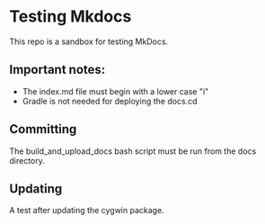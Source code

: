 Testing Mkdocs
==============

This repo is a sandbox for testing MkDocs.

Important notes:
---------------
- The index.md file must begin with a lower case "i"
- Gradle is not needed for deploying the docs.cd

Committing
--------------
The build_and_upload_docs bash script must be run from the docs directory.

Updating
---------
A test after updating the cygwin package.

